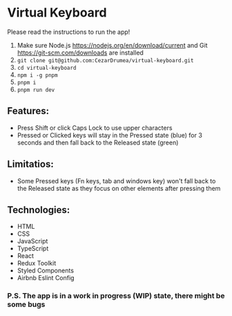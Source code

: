 # Virtual Keyboard

Please read the instructions to run the app!

1. Make sure Node.js https://nodejs.org/en/download/current and Git https://git-scm.com/downloads are installed
2. `git clone git@github.com:CezarDrumea/virtual-keyboard.git`
3. `cd virtual-keyboard`
4. `npm i -g pnpm`
5. `pnpm i`
6. `pnpm run dev`

## Features:
- Press Shift or click Caps Lock to use upper characters
- Pressed or Clicked keys will stay in the Pressed state (blue) for 3 seconds and then fall back to the Released state (green)

## Limitatios:
- Some Pressed keys (Fn keys, tab and windows key) won't fall back to the Released state as they focus on other elements after pressing them

## Technologies:
- HTML
- CSS
- JavaScript
- TypeScript
- React
- Redux Toolkit
- Styled Components
- Airbnb Eslint Config

### P.S. The app is in a work in progress (WIP) state, there might be some bugs
